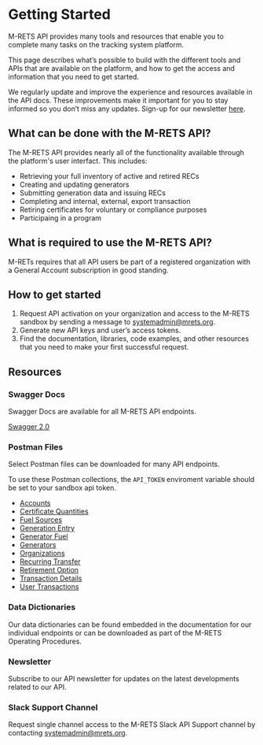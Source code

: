 # Getting Started

M-RETS API provides many tools and resources that enable you to complete many tasks on the tracking system platform.

This page describes what’s possible to build with the different tools and APIs that are available on the platform, and how to get the access and information that you need to get started.

We regularly update and improve the experience and resources available in the API docs. These improvements make it important for you to stay informed so you don’t miss any updates. Sign-up for our newsletter [here]().

## What can be done with the M-RETS API?

The M-RETS API provides nearly all of the functionality available through the platform's user interfact. This includes:

* Retrieving your full inventory of active and retired RECs
* Creating and updating generators
* Submitting generation data and issuing RECs
* Completing and internal, external, export transaction
* Retiring certificates for voluntary or compliance purposes
* Participaing in a program

## What is required to use the M-RETS API?

M-RETs requires that all API users be part of a registered organization with a General Account subscription in good standing.

## How to get started

1. Request API activation on your organization and access to the M-RETS sandbox by sending a message to [systemadmin@mrets.org](mailto:systemadmin@mrets.org).
2. Generate new API keys and user’s access tokens.
3. Find the documentation, libraries, code examples, and other resources that you need to make your first successful request.

## Resources

### Swagger Docs

Swagger Docs are available for all M-RETS API endpoints.

[Swagger 2.0](https://m-rets-sandbox.herokuapp.com/apipie.json?type=swagger)

### Postman Files

Select Postman files can be downloaded for many API endpoints.

To use these Postman collections, the `API_TOKEN` enviroment variable should be set to your sandbox api token.

* [Accounts](https://m-rets-sandbox.herokuapp.com/Accounts.postman_collection.json)
* [Certificate Quantities](https://m-rets-sandbox.herokuapp.com/Certificate-Quantities.postman_collection.json)
* [Fuel Sources](https://m-rets-sandbox.herokuapp.com/Fuel-Sources.postman_collection.json)
* [Generation Entry](https://m-rets-sandbox.herokuapp.com/Generation-Entry.postman_collection.json)
* [Generator Fuel](https://m-rets-sandbox.herokuapp.com/Generator-Fuel.postman_collection.json)
* [Generators](https://m-rets-sandbox.herokuapp.com/Generators.postman_collection.json)
* [Organizations](https://m-rets-sandbox.herokuapp.com/Organizations.postman_collection.json)
* [Recurring Transfer](https://m-rets-sandbox.herokuapp.com/Recurring-Transfer.postman_collection.json)
* [Retirement Option](https://m-rets-sandbox.herokuapp.com/Retirement-Option.postman_collection.json)
* [Transaction Details](https://m-rets-sandbox.herokuapp.com/Transaction-Details.postman_collection.json)
* [User Transactions](https://m-rets-sandbox.herokuapp.com/User-Transactions.postman_collection.json)

### Data Dictionaries

Our data dictionaries can be found embedded in the documentation for our individual endpoints or can be downloaded as part of the M-RETS Operating Procedures.

### Newsletter

Subscribe to our API newsletter for updates on the latest developments related to our API.

### Slack Support Channel

Request single channel access to the M-RETS Slack API Support channel by contacting [systemadmin@mrets.org](mailto:systemadmin@mrets.org).
